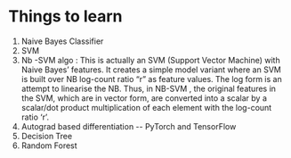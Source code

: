 # Things to learn

1. Naive Bayes Classifier
2. SVM
3. Nb -SVM algo : This is actually an SVM (Support Vector Machine) with Naive Bayes’ features. It creates a simple model variant where an SVM is built over NB log-count ratio “r” as feature values. 
The log form is an attempt to linearise the NB. Thus, in NB-SVM , the original features in the SVM, which are in vector form, are converted into a scalar by a scalar/dot product multiplication of each element with the log-count ratio ‘r’.
4. Autograd based differentiation -- PyTorch and TensorFlow
5. Decision Tree
6. Random Forest
